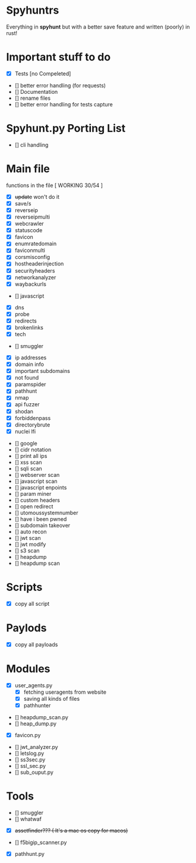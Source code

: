 # Spyhuntrs

Everything in **spyhunt** but with a better save feature and written (poorly) in rust!

# Important stuff to do

- [x] Tests [no Compeleted]
- [] better error handling (for requests)
- [] Documentation
- [] rename files
- [] better error handling for tests capture

# Spyhunt.py Porting List

- [] cli handling

# Main file

functions in the file [ WORKING 30/54 ]

- [x] ~~update~~ won't do it
- [x] save/s
- [x] reverseip
- [x] reverseipmulti
- [x] webcrawler
- [x] statuscode
- [x] favicon
- [x] enumratedomain
- [x] faviconmulti
- [x] corsmisconfig
- [x] hostheaderinjection
- [x] securityheaders
- [x] networkanalyzer
- [x] waybackurls
- [] javascript
- [x] dns
- [x] probe
- [x] redirects
- [x] brokenlinks
- [x] tech
- [] smuggler
- [x] ip addresses
- [x] domain info
- [x] important subdomains
- [x] not found
- [x] paramspider
- [x] pathhunt
- [x] nmap
- [x] api fuzzer
- [x] shodan
- [x] forbiddenpass
- [x] directorybrute
- [x] nuclei lfi
- [] google
- [] cidr notation
- [] print all ips
- [] xss scan
- [] sqli scan
- [] webserver scan
- [] javascript scan
- [] javascript enpoints
- [] param miner
- [] custom headers
- [] open redirect
- [] utomoussystemnumber
- [] have i been pwned
- [] subdomain takeover
- [] auto recon
- [] jwt scan
- [] jwt modify
- [] s3 scan
- [] heapdump
- [] heapdump scan

# Scripts

- [x] copy all script

# Paylods

- [x] copy all payloads

# Modules

- [x] user_agents.py
  - [x] fetching useragents from website
  - [x] saving all kinds of files
  - [x] pathhunter
- [] heapdump_scan.py
- [] heap_dump.py
- [x] favicon.py
- [] jwt_analyzer.py
- [] letslog.py
- [] ss3sec.py
- [] ssl_sec.py
- [] sub_ouput.py

# Tools

- [] smuggler
- [] whatwaf
- [x] ~~assetfinder??? ( It's a mac os copy for macos)~~
- [] f5bigip_scanner.py
- [x] pathhunt.py
